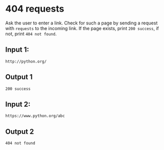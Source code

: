 # 404 requests

Ask the user to enter a link. Check for such a page by sending a request with
 `requests` to the incoming link. 
If the page exists, print `200 success`, if not, print `404 not found`.

## Input 1:
`http://python.org/`
## Output 1
`200 success`

## Input 2:
`https://www.python.org/abc`
## Output 2
`404 not found`